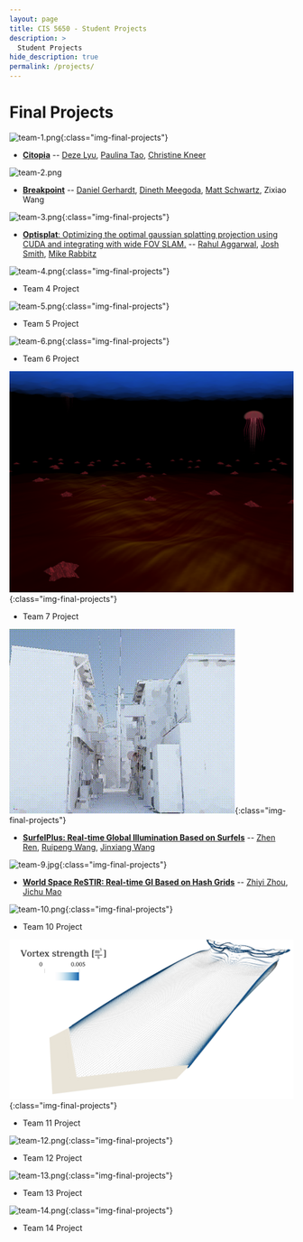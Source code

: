 ```yaml
---
layout: page
title: CIS 5650 - Student Projects
description: >
  Student Projects
hide_description: true
permalink: /projects/
---
```


# Final Projects

<!--
Template:
![team-1.jpg](/assets/images/projects/team-1.jpg){:class="img-final-projects"} (can also use gifs)
* [**Project Title**](project-link) -- [Team Member 1 Name](team-member-1-website), [Team Member 2 Name](team-member-2-website), [Team Member 2 Name](team-member-2-website)
-->

![team-1.png](/assets/images/projects/team-1.png){:class="img-final-projects"}
* [**Citopia**](https://github.com/dezelyu/Citopia) -- [Deze Lyu](team-member-1-website), [Paulina Tao](https://www.xinrantao.com/), [Christine Kneer](https://www.christinekneer.com/)

![team-2.png](../assets/images/projects/team-2.png)
* [**Breakpoint**](https://github.com/dgerh/Breakpoint) -- [Daniel Gerhardt](https://www.linkedin.com/in/daniel-gerhardt-bb012722b/), [Dineth Meegoda](https://dinethmeegoda.com/), [Matt Schwartz](https://www.linkedin.com/in/matthew-schwartz-37019016b/), Zixiao Wang

![team-3.png](/assets/images/projects/team-3.png){:class="img-final-projects"}
* [**Optisplat**: Optimizing the optimal gaussian splatting projection using CUDA and integrating with wide FOV SLAM.](https://github.com/rahulaggarwal965/cis5650-final-project) -- [Rahul Aggarwal](https://github.com/rahulaggarwal965), [Josh Smith](https://github.com/JoshMSmith44), [Mike Rabbitz](https://github.com/mrabbitz)

![team-4.png](/assets/images/projects/team-4.png){:class="img-final-projects"}
* Team 4 Project

![team-5.png](/assets/images/projects/team-5.png){:class="img-final-projects"}
* Team 5 Project

![team-6.png](/assets/images/projects/team-6.png){:class="img-final-projects"}
* Team 6 Project

![team-7.png](/assets/images/projects/team-7.png){:class="img-final-projects"}
* Team 7 Project

![team-8.gif](/assets/images/projects/team-8.gif){:class="img-final-projects"}
* [**SurfelPlus: Real-time Global Illumination Based on Surfels**](https://github.com/WANG-Ruipeng/SurfelPlus) -- [Zhen Ren](https://github.com/ZhiQing-R), [Ruipeng Wang](https://github.com/WANG-Ruipeng), [Jinxiang Wang](https://github.com/JinxiangW)

![team-9.jpg](/assets/images/projects/team-9.jpg){:class="img-final-projects"}
* [**World Space ReSTIR: Real-time GI Based on Hash Grids**](https://github.com/zhiyi1801/CIS-565-2024Fall-Final) -- [Zhiyi Zhou](https://github.com/zhiyi1801), [Jichu Mao](https://github.com/jichumao)


![team-10.png](/assets/images/projects/team-10.png){:class="img-final-projects"}
* Team 10 Project

![team-11.png](/assets/images/projects/team-11.png){:class="img-final-projects"}
* Team 11 Project

![team-12.png](/assets/images/projects/team-12.png){:class="img-final-projects"}
* Team 12 Project

![team-13.png](/assets/images/projects/team-13.png){:class="img-final-projects"}
* Team 13 Project

![team-14.png](/assets/images/projects/team-14.png){:class="img-final-projects"}
* Team 14 Project

